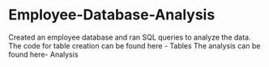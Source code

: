 # Employee-Database-Analysis

Created an employee database and ran SQL queries to analyze the data. 
The code for table creation can be found here - Tables
The analysis can be found here- Analysis
